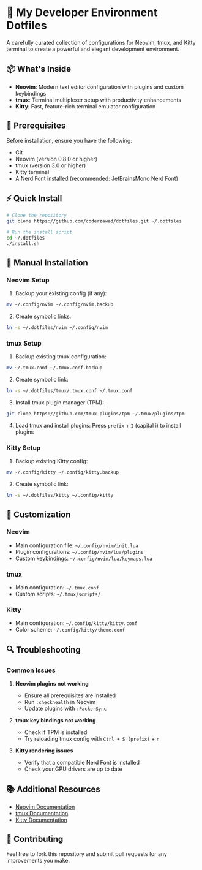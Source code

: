 # 🚀 My Developer Environment Dotfiles

A carefully curated collection of configurations for Neovim, tmux, and Kitty terminal to create a powerful and elegant development environment.

## 📦 What's Inside

- **Neovim**: Modern text editor configuration with plugins and custom keybindings
- **tmux**: Terminal multiplexer setup with productivity enhancements
- **Kitty**: Fast, feature-rich terminal emulator configuration

## 🔧 Prerequisites

Before installation, ensure you have the following:

- Git
- Neovim (version 0.8.0 or higher)
- tmux (version 3.0 or higher)
- Kitty terminal
- A Nerd Font installed (recommended: JetBrainsMono Nerd Font)

## ⚡ Quick Install

```bash
# Clone the repository
git clone https://github.com/coderzawad/dotfiles.git ~/.dotfiles

# Run the install script
cd ~/.dotfiles
./install.sh
```

## 📝 Manual Installation

### Neovim Setup

1. Backup your existing config (if any):
```bash
mv ~/.config/nvim ~/.config/nvim.backup
```

2. Create symbolic links:
```bash
ln -s ~/.dotfiles/nvim ~/.config/nvim
```

### tmux Setup

1. Backup existing tmux configuration:
```bash
mv ~/.tmux.conf ~/.tmux.conf.backup
```

2. Create symbolic link:
```bash
ln -s ~/.dotfiles/tmux/.tmux.conf ~/.tmux.conf
```

3. Install tmux plugin manager (TPM):
```bash
git clone https://github.com/tmux-plugins/tpm ~/.tmux/plugins/tpm
```

4. Load tmux and install plugins:
Press `prefix` + `I` (capital i) to install plugins

### Kitty Setup

1. Backup existing Kitty config:
```bash
mv ~/.config/kitty ~/.config/kitty.backup
```

2. Create symbolic link:
```bash
ln -s ~/.dotfiles/kitty ~/.config/kitty
```

## 🎨 Customization

### Neovim
- Main configuration file: `~/.config/nvim/init.lua`
- Plugin configurations: `~/.config/nvim/lua/plugins`
- Custom keybindings: `~/.config/nvim/lua/keymaps.lua`

### tmux
- Main configuration: `~/.tmux.conf`
- Custom scripts: `~/.tmux/scripts/`

### Kitty
- Main configuration: `~/.config/kitty/kitty.conf`
- Color scheme: `~/.config/kitty/theme.conf`

## 🔍 Troubleshooting

### Common Issues

1. **Neovim plugins not working**
   - Ensure all prerequisites are installed
   - Run `:checkhealth` in Neovim
   - Update plugins with `:PackerSync`

2. **tmux key bindings not working**
   - Check if TPM is installed
   - Try reloading tmux config with `Ctrl + S (prefix)` + `r`

3. **Kitty rendering issues**
   - Verify that a compatible Nerd Font is installed
   - Check your GPU drivers are up to date

## 📚 Additional Resources

- [Neovim Documentation](https://neovim.io/doc/)
- [tmux Documentation](https://github.com/tmux/tmux/wiki)
- [Kitty Documentation](https://sw.kovidgoyal.net/kitty/)

## 🤝 Contributing

Feel free to fork this repository and submit pull requests for any improvements you make.
